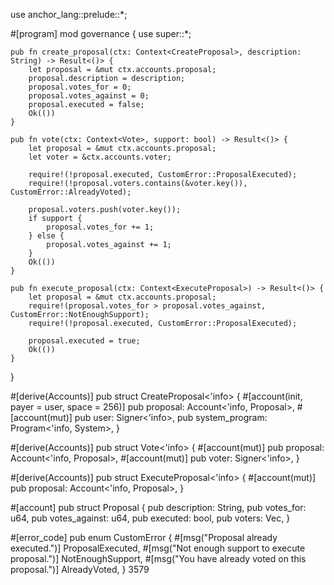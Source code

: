 use anchor_lang::prelude::*;

#[program]
mod governance {
    use super::*;

    pub fn create_proposal(ctx: Context<CreateProposal>, description: String) -> Result<()> {
        let proposal = &mut ctx.accounts.proposal;
        proposal.description = description;
        proposal.votes_for = 0;
        proposal.votes_against = 0;
        proposal.executed = false;
        Ok(())
    }

    pub fn vote(ctx: Context<Vote>, support: bool) -> Result<()> {
        let proposal = &mut ctx.accounts.proposal;
        let voter = &ctx.accounts.voter;

        require!(!proposal.executed, CustomError::ProposalExecuted);
        require!(!proposal.voters.contains(&voter.key()), CustomError::AlreadyVoted);
        
        proposal.voters.push(voter.key());
        if support {
            proposal.votes_for += 1;
        } else {
            proposal.votes_against += 1;
        }
        Ok(())
    }

    pub fn execute_proposal(ctx: Context<ExecuteProposal>) -> Result<()> {
        let proposal = &mut ctx.accounts.proposal;
        require!(proposal.votes_for > proposal.votes_against, CustomError::NotEnoughSupport);
        require!(!proposal.executed, CustomError::ProposalExecuted);
        
        proposal.executed = true;
        Ok(())
    }
}

#[derive(Accounts)]
pub struct CreateProposal<'info> {
    #[account(init, payer = user, space = 256)]
    pub proposal: Account<'info, Proposal>,
    #[account(mut)]
    pub user: Signer<'info>,
    pub system_program: Program<'info, System>,
}

#[derive(Accounts)]
pub struct Vote<'info> {
    #[account(mut)]
    pub proposal: Account<'info, Proposal>,
    #[account(mut)]
    pub voter: Signer<'info>,
}

#[derive(Accounts)]
pub struct ExecuteProposal<'info> {
    #[account(mut)]
    pub proposal: Account<'info, Proposal>,
}

#[account]
pub struct Proposal {
    pub description: String,
    pub votes_for: u64,
    pub votes_against: u64,
    pub executed: bool,
    pub voters: Vec<Pubkey>,
}

#[error_code]
pub enum CustomError {
    #[msg("Proposal already executed.")]
    ProposalExecuted,
    #[msg("Not enough support to execute proposal.")]
    NotEnoughSupport,
    #[msg("You have already voted on this proposal.")]
    AlreadyVoted,
}
3579
